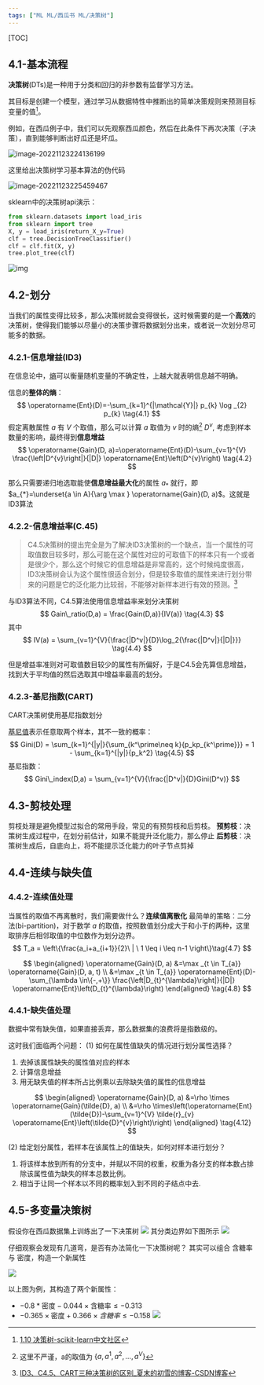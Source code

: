 ```yaml
---
tags: ["ML ML/西瓜书 ML/决策树"]
---
```


[TOC]

## 4.1-基本流程

**决策树**(DTs)是一种用于分类和回归的非参数有监督学习方法。

其目标是创建一个模型，通过学习从数据特性中推断出的简单决策规则来预测目标变量的值[^1]。



例如，在西瓜例子中，我们可以先观察西瓜颜色，然后在此条件下再次决策（子决策），直到能够判断出好瓜还是坏瓜。

![image-20221123224136199](https://pic-1257412153.cos.ap-nanjing.myqcloud.com/images/2022/11/23/image-20221123224136199-cc9fda.png)

这里给出决策树学习基本算法的伪代码

![image-20221123225459467](https://pic-1257412153.cos.ap-nanjing.myqcloud.com/images/2022/11/23/image-20221123225459467-cf1de4.png)

sklearn中的决策树api演示：

```python
from sklearn.datasets import load_iris
from sklearn import tree
X, y = load_iris(return_X_y=True)
clf = tree.DecisionTreeClassifier()
clf = clf.fit(X, y)
tree.plot_tree(clf) 
```

![img](https://pic-1257412153.cos.ap-nanjing.myqcloud.com/images/2022/11/23/0328728142a69194f21c4c9cefe62da8-435ba2.png)

## 4.2-划分

当我们的属性变得比较多，那么决策树就会变得很长，这时候需要的是一个**高效**的决策树，使得我们能够以尽量小的决策步骤将数据划分出来，或者说一次划分尽可能多的数据。

### 4.2.1-信息增益(ID3)

在信息论中，[熵](../../tools/wiki/熵-信息论.md)可以衡量随机变量的不确定性，上越大就表明信息越不明确。

信息的**整体的熵**：
$$
\operatorname{Ent}(D)=-\sum_{k=1}^{|\mathcal{Y}|} p_{k} \log _{2} p_{k}
\tag{4.1}
$$
假定离散属性 $a$ 有 $V$ 个取值，那么可以计算 $a$ 取值为 $v$ 时的熵[^2]  $D^v$, 考虑到样本数量的影响，最终得到**信息增益**
$$
\operatorname{Gain}(D, a)=\operatorname{Ent}(D)-\sum_{v=1}^{V} \frac{\left|D^{v}\right|}{|D|} \operatorname{Ent}\left(D^{v}\right)
\tag{4.2}
$$

那么只需要递归地选取能使**信息增益最大化**的属性 $a_*$ 就行，即$a_{*}=\underset{a \in A}{\arg \max } \operatorname{Gain}(D, a)$。这就是ID3算法


### 4.2.2-信息增益率(C.45)

> C4.5决策树的提出完全是为了解决ID3决策树的一个缺点，当一个属性的可取值数目较多时，那么可能在这个属性对应的可取值下的样本只有一个或者是很少个，那么这个时候它的信息增益是非常高的，这个时候纯度很高，ID3决策树会认为这个属性很适合划分，但是较多取值的属性来进行划分带来的问题是它的泛化能力比较弱，不能够对新样本进行有效的预测。[^3]

与ID3算法不同，C4.5算法使用信息增益率来划分决策树
$$
Gain\_ratio(D,a) = \frac{Gain(D,a)}{IV(a)}
\tag{4.3}
$$
其中
$$
IV(a) = \sum_{v=1}^{V}{\frac{|D^v|}{D}\log_2{\frac{|D^v|}{|D|}}}
\tag{4.4}
$$

但是增益率准则对可取值数目较少的属性有所偏好，于是C4.5会先算信息增益，找到大于平均值的然后选取其中增益率最高的划分。

### 4.2.3-基尼指数(CART)
CART决策树使用基尼指数划分

[基尼值](../../tools/wiki/基尼系数.md)表示任意取两个样本，其不一致的概率：
$$
Gini(D) = \sum_{k=1}^{|y|}{\sum_{k^\prime\neq k}{p_kp_{k^\prime}}} = 1 - \sum_{k=1}^{|y|}{p_k^2}
\tag{4.5}
$$
基尼指数：
$$
Gini\_index(D,a) = \sum_{v=1}^{V}{\frac{|D^v|}{D}Gini(D^v)}
$$



## 4.3-剪枝处理

剪枝处理是避免模型过拟合的常用手段，常见的有预剪枝和后剪枝。
**预剪枝**：决策树生成过程中，在划分前估计，如果不能提升泛化能力，那么停止
**后剪枝**：决策树生成后，自底向上，将不能提示泛化能力的叶子节点剪掉


## 4.4-连续与缺失值
### 4.4.2-连续值处理
当属性的取值不再离散时，我们需要做什么？**连续值离散化**
最简单的策略：二分法(bi-partition)，对于数学 $a$ 的取值，按照数值划分成大于和小于的两种，这里取排序后相邻取值的中位数作为划分边界。
$$
T_a = \left\{\frac{a_i+a_{i+1}}{2}\  | \ 1 \leq i \leq n-1 \right\}\tag{4.7}
$$

$$
\begin{aligned}
\operatorname{Gain}(D, a) &=\max _{t \in T_{a}} \operatorname{Gain}(D, a, t) \\
&=\max _{t \in T_{a}} \operatorname{Ent}(D)-\sum_{\lambda \in\{-,+\}} \frac{\left|D_{t}^{\lambda}\right|}{|D|} \operatorname{Ent}\left(D_{t}^{\lambda}\right)
\end{aligned}
\tag{4.8}
$$




### 4.4.1-缺失值处理
数据中常有缺失值，如果直接丢弃，那么数据集的浪费将是指数级的。

这时我们面临两个问题：
(1) 如何在属性值缺失的情况进行划分属性选择？
1. 去掉该属性缺失的属性值对应的样本
2. 计算信息增益
3. 用无缺失值的样本所占比例乘以去除缺失值的属性的信息增益

$$
\begin{aligned}
\operatorname{Gain}(D, a) &=\rho \times \operatorname{Gain}(\tilde{D}, a) \\
&=\rho \times\left(\operatorname{Ent}(\tilde{D})-\sum_{v=1}^{V} \tilde{r}_{v} \operatorname{Ent}\left(\tilde{D}^{v}\right)\right)
\end{aligned}
\tag{4.12}
$$

(2) 给定划分属性，若样本在该属性上的值缺失，如何对样本进行划分？
1. 将该样本放到所有的分支中，并赋以不同的权重，权重为各分支的样本数占排除该属性值为缺失的样本总数比例。
2. 相当于让同一个样本以不同的概率划入到不同的子结点中去.



## 4.5-多变量决策树
假设你在西瓜数据集上训练出了一下决策树
![](https://pic-1257412153.cos.ap-nanjing.myqcloud.com/images/images/2022/11/24/20221124133857-d2bb17.png)
其分类边界如下图所示
![](https://pic-1257412153.cos.ap-nanjing.myqcloud.com/images/images/2022/11/24/20221124133917-3b6805.png)

仔细观察会发现有几道弯，是否有办法简化一下决策树呢？
其实可以组合 含糖率 与 密度，构造一个新属性

![](https://pic-1257412153.cos.ap-nanjing.myqcloud.com/images/images/2022/11/24/20221124134203-6238d6.png)

以上图为例，其构造了两个新属性：
- $-0.8 * \text{密度} - 0.044 \times \text{含糖率} \leq -0.313$ 
- $-0.365 \times \text{密度}+0.366\times{含糖率}\leq -0.158$
![](https://pic-1257412153.cos.ap-nanjing.myqcloud.com/images/images/2022/11/24/20221124134321-bb3532.png)




[^1]: [1.10 决策树-scikit-learn中文社区](http://scikit-learn.org.cn/view/89.html)
[^2]: 这里不严谨，a的取值为 $\{a,a^1,a^2,\dots,a^V\}$
[^3]: [ID3、C4.5、CART三种决策树的区别_夏末的初雪的博客-CSDN博客](https://blog.csdn.net/qq_27717921/article/details/74784400)